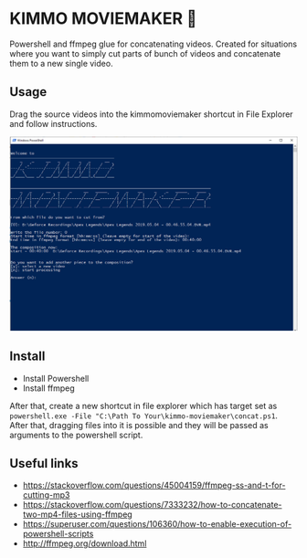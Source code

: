 # KIMMO MOVIEMAKER 🎥

Powershell and ffmpeg glue for concatenating videos. Created for situations where you want to simply cut parts of bunch of videos and concatenate them to a new single video.

## Usage

Drag the source videos into the kimmomoviemaker shortcut in File Explorer and follow instructions.

![](screenshot.png)

## Install

* Install Powershell
* Install ffmpeg


After that, create a new shortcut in file explorer which has target set as `powershell.exe -File "C:\Path To Your\kimmo-moviemaker\concat.ps1`. After that, dragging files into it is possible and they will be passed as arguments to the powershell script.


## Useful links

* https://stackoverflow.com/questions/45004159/ffmpeg-ss-and-t-for-cutting-mp3
* https://stackoverflow.com/questions/7333232/how-to-concatenate-two-mp4-files-using-ffmpeg
* https://superuser.com/questions/106360/how-to-enable-execution-of-powershell-scripts
* http://ffmpeg.org/download.html
 
